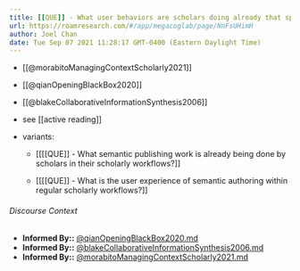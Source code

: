 ```yaml
---
title: [[QUE]] - What user behaviors are scholars doing already that specifies structure for synthesis?
url: https://roamresearch.com/#/app/megacoglab/page/NnFsUHimH
author: Joel Chan
date: Tue Sep 07 2021 11:28:17 GMT-0400 (Eastern Daylight Time)
---
```


- [[@morabitoManagingContextScholarly2021]]
- [[@qianOpeningBlackBox2020]]
- [[@blakeCollaborativeInformationSynthesis2006]]
- see [[active reading]]
- variants:

    - [[[[QUE]] - What semantic publishing work is already being done by scholars in their scholarly workflows?]]

    - [[[[QUE]] - What is the user experience of semantic authoring within regular scholarly workflows?]]

###### Discourse Context

- **Informed By::** [@qianOpeningBlackBox2020.md](@qianOpeningBlackBox2020.md)
- **Informed By::** [@blakeCollaborativeInformationSynthesis2006.md](@blakeCollaborativeInformationSynthesis2006.md)
- **Informed By::** [@morabitoManagingContextScholarly2021.md](@morabitoManagingContextScholarly2021.md)

